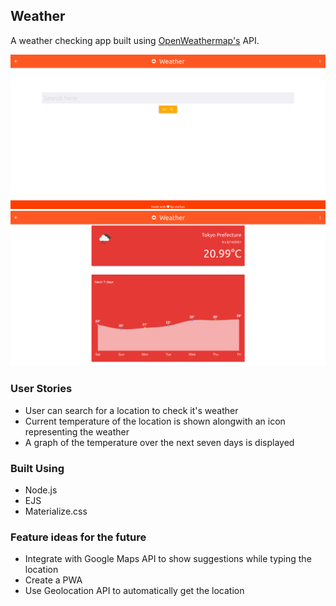 ## Weather

A weather checking app built using [OpenWeathermap's](https://openweathermap.org/) API.

![Screenshot1](screenshot1.png) ![Screenshot2](screenshot2.png)

### User Stories

-   User can search for a location to check it's weather
-   Current temperature of the location is shown alongwith an icon representing the weather
-   A graph of the temperature over the next seven days is displayed

### Built Using

-   Node.js
-   EJS
-   Materialize.css

### Feature ideas for the future

-   Integrate with Google Maps API to show suggestions while typing the location
-   Create a PWA
-   Use Geolocation API to automatically get the location
